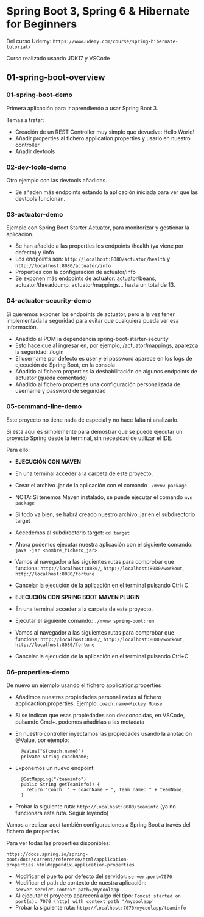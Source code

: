 # Spring Boot 3, Spring 6 & Hibernate for Beginners

Del curso Udemy: `https://www.udemy.com/course/spring-hibernate-tutorial/`

Curso realizado usando JDK17 y VSCode

## 01-spring-boot-overview

### 01-spring-boot-demo

Primera aplicación para ir aprendiendo a usar Spring Boot 3.

Temas a tratar:

- Creación de un REST Controller muy simple que devuelve: Hello World!
- Añadir properties al fichero application.properties y usarlo en nuestro controller
- Añadir devtools

### 02-dev-tools-demo

Otro ejemplo con las devtools añadidas.

- Se añaden más endpoints estando la aplicación iniciada para ver que las devtools funcionan.

### 03-actuator-demo

Ejemplo con Spring Boot Starter Actuator, para monitorizar y gestionar la aplicación.

- Se han añadido a las properties los endpoints /health (ya viene por defecto) y /info
- Los endpoints son: `http://localhost:8080/actuator/health` y `http://localhost:8080/actuator/info`
- Properties con la configuración de actuator/info
- Se exponen más endpoints de actuator: actuator/beans, actuator/threaddump, actuator/mappings... hasta un total de 13.

### 04-actuator-security-demo

Si queremos exponer los endpoints de actuator, pero a la vez tener implementada la seguridad para evitar que cualquiera pueda ver esa información.

- Añadido al POM la dependencia spring-boot-starter-security
- Esto hace que al ingresar en, por ejemplo, /actuator/mappings, aparezca la seguridad: /login
- El username por defecto es user y el password aparece en los logs de ejecución de Spring Boot, en la consola
- Añadido al fichero properties la deshabilitación de algunos endpoints de actuator (queda comentado)
- Añadido al fichero properties una configuración personalizada de username y password de seguridad

### 05-command-line-demo

Este proyecto no tiene nada de especial y no hace falta ni analizarlo.

Si está aquí es simplemente para demostrar que se puede ejecutar un proyecto Spring desde la terminal, sin necesidad de utilizar el IDE.

Para ello:

- **EJECUCIÓN CON MAVEN**
- En una terminal acceder a la carpeta de este proyecto.
- Crear el archivo .jar de la aplicación con el comando `./mvnw package`
- NOTA: Si tenemos Maven instalado, se puede ejecutar el comando `mvn package`
- Si todo va bien, se habrá creado nuestro archivo .jar en el subdirectorio target
- Accedemos al subdirectorio target: `cd target`
- Ahora podemos ejecutar nuestra aplicación con el siguiente comando: `java -jar <nombre_fichero_jar>`
- Vamos al navegador a las siguientes rutas para comprobar que funciona: `http://localhost:8080/`, `http://localhost:8080/workout`, `http://localhost:8080/fortune`
- Cancelar la ejecución de la aplicación en el terminal pulsando Ctrl+C

- **EJECUCIÓN CON SPRING BOOT MAVEN PLUGIN**
- En una terminal acceder a la carpeta de este proyecto.
- Ejecutar el siguiente comando: `./mvnw spring-boot:run`
- Vamos al navegador a las siguientes rutas para comprobar que funciona: `http://localhost:8080/`, `http://localhost:8080/workout`, `http://localhost:8080/fortune`
- Cancelar la ejecución de la aplicación en el terminal pulsando Ctrl+C

### 06-properties-demo

De nuevo un ejemplo usando el fichero application.properties

- Añadimos nuestras propiedades personalizadas al fichero applicaction.properties. Ejemplo: `coach.name=Mickey Mouse`
- Si se indican que esas propiedades son desconocidas, en VSCode, pulsando Cmd+. podemos añadirlas a las metadata
- En nuestro controller inyectamos las propiedades usando la anotación @Value, por ejemplo:

  ```
    @Value("${coach.name}")
    private String coachName;
  ```

- Exponemos un nuevo endpoint:

  ```
    @GetMapping("/teaminfo")
    public String getTeamInfo() {
      return "Coach: " + coachName + ", Team name: " + teamName;
    }
  ```

- Probar la siguiente ruta: `http://localhost:8080/teaminfo` (ya no funcionará esta ruta. Seguir leyendo)

Vamos a realizar aquí también configuraciones a Spring Boot a través del fichero de properties.

Para ver todas las properties disponibles:

`https://docs.spring.io/spring-boot/docs/current/reference/html/application-properties.html#appendix.application-properties`

- Modificar el puerto por defecto del servidor: `server.port=7070`
- Modificar el path de contexto de nuestra aplicación: `server.servlet.context-path=/mycoolapp`
- Al ejecutar el proyecto aparecerá algo del tipo: `Tomcat started on port(s): 7070 (http) with context path '/mycoolapp'`
- Probar la siguiente ruta: `http://localhost:7070/mycoolapp/teaminfo`
